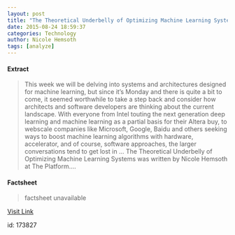 ```yaml
---
layout: post
title: "The Theoretical Underbelly of Optimizing Machine Learning Systems"
date: 2015-08-24 18:59:37
categories: Technology
author: Nicole Hemsoth
tags: [analyze]
---
```



#### Extract
>This week we will be delving into systems and architectures designed for machine learning, but since it’s Monday and there is quite a bit to come, it seemed worthwhile to take a step back and consider how architects and software developers are thinking about the current landscape. With everyone from Intel touting the next generation deep learning and machine learning as a partial basis for their Altera buy, to webscale companies like Microsoft, Google, Baidu and others seeking ways to boost machine learning algorithms with hardware, accelerator, and of course, software approaches, the larger conversations tend to get lost in &#8230; The Theoretical Underbelly of Optimizing Machine Learning Systems was written by Nicole Hemsoth at The Platform....

#### Factsheet
>factsheet unavailable

[Visit Link](http://www.theplatform.net/2015/08/24/the-theoretical-underbelly-of-optimizing-machine-learning-systems/)

id:  173827
